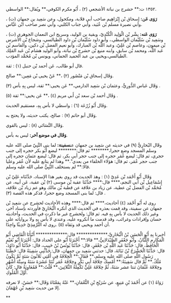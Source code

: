١٣٥٢ ت:** حشرج بن نباتة الأشجعي (٢) ، أَبُو مكرم الكوفي،** ويُقال:** الواسطي.

**رَوَى عَن:** إسحاق بْن إِبْرَاهِيم صاحب أبي قلابة، ومكحول، وعن سَعِيد بن جمهان (ت) ، وأبي نصيرة مسلم بْن عُبَيد، وأبي جناب الكلبي، وأبي نصر صاحب ابْن عَبَّاس.

**رَوَى عَنه:** بِشْر بْن الْوَلِيد الْكُنْدِيّ، وبقية بن الوليد، وسريج ابن النعمان الجوهري (ت) ، وسَعِيد بْن سُلَيْمان الواسطي.، وأبو داود سُلَيْمان بْن داود الطيالسي، وشجاع بْن الأَشرس بْن ميمون، وعاصم بْن عَلِيّ، وعبد اللَّه بْن المبارك، وأبو نعيم الفضل بْن دكين، والقاسم بْن عَبد اللَّه، ومحمد بْن سابق، وابنه منيع بْن حشرج بْن نباتة، وأبو الوليد هشام بْن عَبد المَلِك الطيالسي،ويحيى بن عبد الحميد الحماني، ويونس بْن مُحَمَّد المؤدب.

قال أبو طالب، عَن أحمد بْن حنبل (١) : ثقة.

وَقَال إسحاق بْن مَنْصُور (٢) ،** عَنْ يحيى بْن مَعِين:** صالح.

وَقَال عَباس الدُّورِيُّ، وعثمان بْن سَعِيد الدارمي،** عَن يحيى:** ثقة، ليس بِهِ بأس (٣) .

وَقَال أحمد بْن سعد بْن أَبي مريم (٤) ،** عَن يحيى:** ثقة (٥) .

وَقَال أَبُو زُرْعَة (٦) : واسطي لا بأس بِهِ، مستقيم الحديث.

وَقَال أبو حاتم (٧) : صالح، يكتب حديثه، ولا يحتج به.

وَقَال النَّسَائي (٨) : ليس بالقوي.

**وَقَال في موضع آخر:** ليس به بأس.

وقَال البُخارِيُّ (٩) في حديثه عن سَعِيد بن جمهان عن**سفينة:** لما بنى النَّبِيّ صلى الله عليه وسلم المسجد وضع حجرا،******** ثم قال:******** ليضع أَبُو بكر حجره إلى جنب حجري، ثم قال: ليضع عُمَر حجره إلى جنب حجر أبي بكر، ثم قال: ليضع عثمان حجره إلى جنب حجر عُمَر، ثم قال: هؤلاء الخلفاء من بعدي".** وهذا لم يتابع عليه لأن عُمَر وعليا قالا:** لم يستخلف النَّبِيُّ صلى الله عليه وسلم.

وَقَال أَبُو أَحْمَد بْن عَدِيّ (١) : وهذ الحديث قد روي بغير هذا الإسناد، حَدَّثَنَاه عَلِيّ بْن إِسْمَاعِيل بْن أَبي النجم،**** قال:**** حَدَّثَنَا عقبة بْن موسى (٢) بْن عقبة، عَن أبيه، عن مُحَمَّد بْن الفضل بْن عطية، عن زياد بن علاقة عن قطبة بْن مالك وهو عم زياد بْن علاقة، قال: لما بنى المسجد وضع حجرا، فذكر هذه القصة (٣) .

روى له أَبُو أَحْمَد (٤) أحاديث،**** ثم قال:**** وهذه الأحاديث لحشرج عن سَعِيد بْن جمهان عن سفينة، وقد قمت بعذره في الحديث الذي أنكره الْبُخَارِيّ فأوردته بإسناد آخر، وغير ذلك الحديث لا بأس بِهِ فيه. ثم قال: ولحشرج غير ما ذكرت في الحديث، وأحاديثه حسان وإفرادات وغرائب، وقد قدمت ما أنكروه عليه، وعندي لا بأس بِهِ ولا برواياته على أن أحمد ويحيى قد وثقاه (٥) .روى له التِّرْمِذِيّ حَدِيثًا واحِدًا.

أخبرنا بِهِ أَبُو الْحَسَنِ بْنُ الْبُخَارِيِّ،************** قال:************** أَنْبَأَنَا الْقَاضِي أَبُو الْمَكَارِمِ اللَّبَّانُ، وأَبُو جَعْفَرٍ الصَّيْدَلانِيُّ،** قالا:** أَخْبَرَنَا أَبُو علي الحداد قال: أَخْبَرَنَا أَبُو نُعَيْمٍ الْحَافِظُ، قال: حَدَّثَنَا عَبد اللَّهِ بْن جَعْفَرٍ، قال: حَدَّثَنَا يُونُسُ بْنُ حَبِيبٍ، قال: حَدَّثَنَا أَبُو دَاوُدَ، قال: حَدَّثَنَا الْحَشْرَجُ بْنُ نَبَاتَةَ، قال: حدثني سَعِيد بن جمهان، قال: حَدَّثَنِي سَفِينَةُ قال: خَطَبَنَا رَسُول اللَّهِ صلى الله عليه وسلم،** فَقَالَ:** الْخِلافَةُ فِي أُمَّتِي ثَلاثُونَ سَنَةٍ ثُمَّ يَكُونُ مُلْكٌ.** ثُمَّ قال سَفِينَةُ:** أَمْسِكْ خِلافَةَ أَبِي بَكْرٍ وخِلافَةَ عُمَر ثْنَتَا عَشَرَةَ سَنَةً وسِتَّةَ أَشْهُرٍ وخِلافَةَ عُثْمَانَ ثنتا عشر سَنَةً، ثُمَّ خِلافَةَ عَلِيٍّ تَكْمِلَةُ الثَّلاثِينَ،** قُلْتُ:** فَمُعَاوِيَةُ قال: كَانَ أَوَّلَ الْمُلُوكِ.

رَوَاهُ (١) عن أَحْمَدَ بْنِ مَنِيعٍ، عن سُرَيْجِ بْنِ النُّعْمَانِ،** عَنْهُ بِمَعْنَاهُ وَقَال:** حَسَنٌ، لا نعرفه إلا من حديث سَعِيد بْنِ جُهْمَانَ.

**